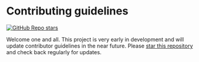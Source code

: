 # Contributing guidelines

[![GitHub Repo stars](https://img.shields.io/github/stars/ourchitecture/monorepo)](https://github.com/ourchitecture/monorepo)

Welcome one and all. This project is very early in development and will update contributor guidelines in the near future. Please [star this repository](https://github.com/ourchitecture/monorepo) and check back regularly for updates.
